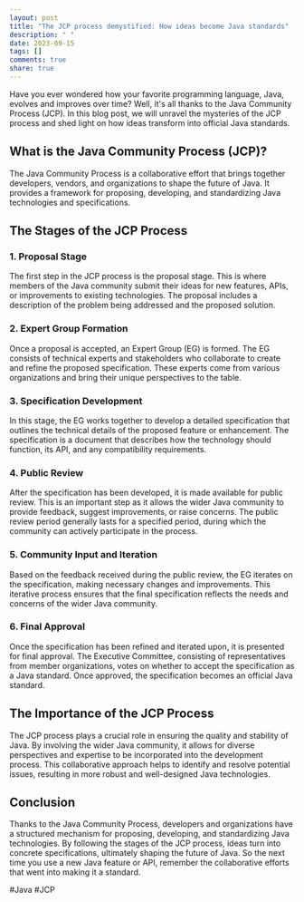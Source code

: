 ```yaml
---
layout: post
title: "The JCP process demystified: How ideas become Java standards"
description: " "
date: 2023-09-15
tags: []
comments: true
share: true
---
```


Have you ever wondered how your favorite programming language, Java, evolves and improves over time? Well, it's all thanks to the Java Community Process (JCP). In this blog post, we will unravel the mysteries of the JCP process and shed light on how ideas transform into official Java standards.

## What is the Java Community Process (JCP)?

The Java Community Process is a collaborative effort that brings together developers, vendors, and organizations to shape the future of Java. It provides a framework for proposing, developing, and standardizing Java technologies and specifications.

## The Stages of the JCP Process

### 1. Proposal Stage

The first step in the JCP process is the proposal stage. This is where members of the Java community submit their ideas for new features, APIs, or improvements to existing technologies. The proposal includes a description of the problem being addressed and the proposed solution.

### 2. Expert Group Formation

Once a proposal is accepted, an Expert Group (EG) is formed. The EG consists of technical experts and stakeholders who collaborate to create and refine the proposed specification. These experts come from various organizations and bring their unique perspectives to the table.

### 3. Specification Development

In this stage, the EG works together to develop a detailed specification that outlines the technical details of the proposed feature or enhancement. The specification is a document that describes how the technology should function, its API, and any compatibility requirements.

### 4. Public Review

After the specification has been developed, it is made available for public review. This is an important step as it allows the wider Java community to provide feedback, suggest improvements, or raise concerns. The public review period generally lasts for a specified period, during which the community can actively participate in the process.

### 5. Community Input and Iteration

Based on the feedback received during the public review, the EG iterates on the specification, making necessary changes and improvements. This iterative process ensures that the final specification reflects the needs and concerns of the wider Java community.

### 6. Final Approval

Once the specification has been refined and iterated upon, it is presented for final approval. The Executive Committee, consisting of representatives from member organizations, votes on whether to accept the specification as a Java standard. Once approved, the specification becomes an official Java standard.

## The Importance of the JCP Process

The JCP process plays a crucial role in ensuring the quality and stability of Java. By involving the wider Java community, it allows for diverse perspectives and expertise to be incorporated into the development process. This collaborative approach helps to identify and resolve potential issues, resulting in more robust and well-designed Java technologies.

## Conclusion

Thanks to the Java Community Process, developers and organizations have a structured mechanism for proposing, developing, and standardizing Java technologies. By following the stages of the JCP process, ideas turn into concrete specifications, ultimately shaping the future of Java. So the next time you use a new Java feature or API, remember the collaborative efforts that went into making it a standard.

#Java #JCP